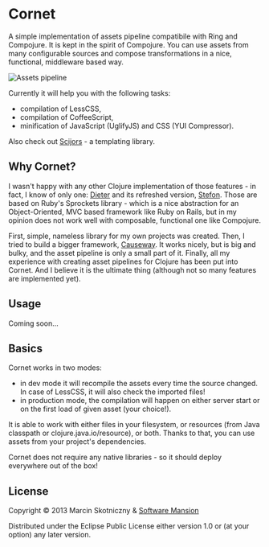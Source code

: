 # Cornet

A simple implementation of assets pipeline compatibile with Ring and Compojure. It is kept in the spirit of Compojure. 
You can use assets from many configurable sources and compose transformations in a nice, functional, middleware based way.

![Assets pipeline](http://upload.wikimedia.org/wikipedia/commons/6/6d/Cornet2.png)

Currently it will help you with the following tasks:
- compilation of LessCSS,
- compilation of CoffeeScript,
- minification of JavaScript (UglifyJS) and CSS (YUI Compressor).

Also check out [Scijors](http://github.com/cosmi/scijors) - a templating library.


## Why Cornet?

I wasn't happy with any other Clojure implementation of those features - in fact, I know of only one: 
[Dieter](https://github.com/edgecase/dieter) and its refreshed version, [Stefon](https://github.com/circleci/stefon).
Those are based on Ruby's Sprockets library - which is a nice abstraction for an Object-Oriented, MVC based framework like Ruby on Rails,
but in my opinion does not work well with composable, functional one like Compojure.

First, simple, nameless library for my own projects was created.
Then, I tried to build a bigger framework, [Causeway](http://github.com/cosmi/causeway). It works nicely, but is big and bulky, and the asset pipeline is only a small part of it.
Finally, all my experience with creating asset pipelines for Clojure has been put into Cornet. And I believe it is the ultimate thing (although not so many features are implemented yet).

## Usage

Coming soon...

## Basics

Cornet works in two modes:
- in dev mode it will recompile the assets every time the source changed. In case of LessCSS, it will also check the imported files!
- in production mode, the compilation will happen on either server start or on the first load of given asset (your choice!).

It is able to work with either files in your filesystem, or resources (from Java classpath or clojure.java.io/resource), or both.
Thanks to that, you can use assets from your project's dependencies.

Cornet does not require any native libraries - so it should deploy everywhere out of the box!

## License

Copyright © 2013 Marcin Skotniczny & [Software Mansion](http://software-mansion.com)

Distributed under the Eclipse Public License either version 1.0 or (at
your option) any later version.
